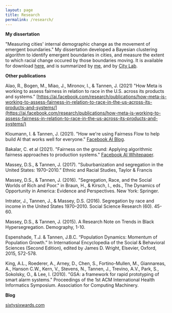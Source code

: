 ```yaml
---
layout: page
title: Research
permalink: /research/
---
```


**My dissertation**

"Measuring cities' internal demographic change as the movement of emergent boundaries." My dissertation developed a Bayesian clustering algorithm to identify emergent boundaries in cities, and measure the extent to which racial change occured by those boundaries moving. It is available for download [here](http://arks.princeton.edu/ark:/88435/dsp01pz50gz56r), and is summarized by [me](http://www.econsultsolutions.com/do-neighborhoods-spread/), and by [City Lab](http://www.citylab.com/housing/2016/08/gentrification-race-boundary-philadelphia/493313/).


**Other publications**

​Alao, R., Bogen, M., Miao, J., Mironov, I., & Tannen, J. (2021) "How Meta is working to assess fairness in relation to race in the U.S. across its products and systems.” [https://ai.facebook.com/research/publications/how-meta-is-working-to-assess-fairness-in-relation-to-race-in-the-us-across-its-products-and-systems/](https://ai.facebook.com/research/publications/how-meta-is-working-to-assess-fairness-in-relation-to-race-in-the-us-across-its-products-and-systems/)  

Kloumann, I. & Tannen, J. (2021). "How we're using Fairness Flow to help build AI that works well for everyone." [Facebook AI Blog](https://ai.meta.com/blog/how-were-using-fairness-flow-to-help-build-ai-that-works-better-for-everyone/).

Bakalar, C. et al (2021). "Fairness on the ground: Applying algorithmic fairness approaches to production systems." [Facebook AI Whitepaper](https://ai.meta.com/research/publications/applying-algorithmic-fairness-approaches-to-production-systems/). 

Massey, D.S., & Tannen, J. (2017). "Suburbanization and segregation in the United States: 1970–2010.” Ethnic and Racial Studies, Taylor & Francis

Massey, D.S., & Tannen, J. (2016). "Segregation, Race, and the Social Worlds of Rich and Poor." in Braun, H., & Kirsch, I., eds., The Dynamics of Opportunity in America: Evidence and Perspectives. New York: Springer.

Intrator, J., Tannen, J., & Massey, D.S. (2016). Segregation by race and income in the United States 1970–2010. Social Science Research (60). 45-60.

Massey, D.S., & Tannen, J. (2015). A Research Note on Trends in Black Hypersegregation. Demography, 1-10.

Espenshade, T.J. & Tannen, J.B.C. “Population Dynamics: Momentum of Population Growth.” In International Encyclopedia of the Social & Behavioral Sciences (Second Edition), edited by James D. Wright, Elsevier, Oxford, 2015, 572-578.

King, A.L., Roederer, A., Arney, D., Chen, S., Fortino-Mullen, M., Giannareas, A., Hanson C.W., Kern, V., Stevens, N., Tannen, J., Trevino, A.V., Park, S., Sokolsky, O., & Lee, I. (2010). "GSA: a framework for rapid prototyping of smart alarm systems." Proceedings of the 1st ACM International Health Informatics Symposium. Association for Computing Machinery.

**Blog**

[sixtysixwards.com](https://www.sixtysixwards.com)
